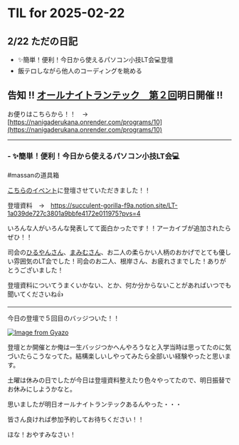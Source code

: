 # TIL for 2025-02-22
## 2/22 ただの日記

- ✨簡単！便利！今日から使えるパソコン小技LT会💻登壇
- 飯テロしながら他人のコーディングを眺める

## 告知 :bangbang: [オールナイトランテック　第２回](https://school.runteq.jp/v2/runteq_events/1291)明日開催 :bangbang: 

お便りはこちらから！！　→　[https://nanigaderukana.onrender.com/programs/10](https://nanigaderukana.onrender.com/programs/10)

---

### - ✨簡単！便利！今日から使えるパソコン小技LT会💻
#massanの道具箱

[こちらのイベント](https://school.runteq.jp/v2/runteq_events/1284)に登壇させていただきました！！

登壇資料　→　https://succulent-gorilla-f9a.notion.site/LT-1a039de727c3801a9bbfe4172e011975?pvs=4

いろんな人がいろんな発表してて面白かったです！！アーカイブが追加されたらぜひ！！

司会の[ひるやんさん](https://school.runteq.jp/v3/social_portfolios/1434)、[まみむさん](https://school.runteq.jp/v3/social_portfolios/1471)、お二人の柔らかい人柄のおかげでとても優しい雰囲気のLT会でした！司会のお二人、根岸さん、お疲れさまでした！ありがとうございました！

登壇資料についてうまくいかない、とか、何か分からないことがあればいつでも聞いてくださいね👍

---

今日の登壇で５回目のバッジついた！！

[![Image from Gyazo](https://i.gyazo.com/0d70e1dc17ad3298ab7ea65b7f4e3730.png)](https://gyazo.com/0d70e1dc17ad3298ab7ea65b7f4e3730)

登壇とか開催とか俺は一生バッジつかへんやろうなと入学当時は思ってたのに気づいたらこうなってた。結構楽しいしやってみたら全部いい経験やったと思います。

土曜は休みの日でしたが今日は登壇資料整えたり色々やってたので、明日振替でお休みにしようかなと。

思いましたが明日オールナイトランテックあるんやった・・・

皆さん良ければ参加予約してお待ちください！！

ほな！おやすみなさい！
